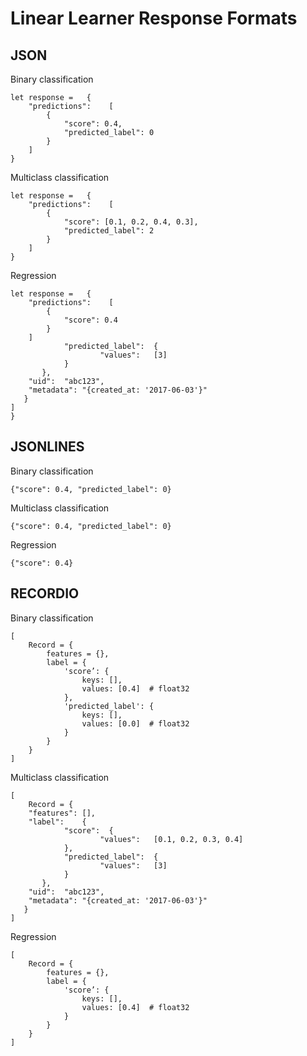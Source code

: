 # Linear Learner Response Formats<a name="LL-in-formats"></a>

## JSON<a name="LL-json"></a>

Binary classification

```
let response =   {
    "predictions":    [
        {
            "score": 0.4,
            "predicted_label": 0
        } 
    ]
}
```

Multiclass classification

```
let response =   {
    "predictions":    [
        {
            "score": [0.1, 0.2, 0.4, 0.3],
            "predicted_label": 2
        } 
    ]
}
```

Regression

```
let response =   {
    "predictions":    [
        {
            "score": 0.4
        } 
    ]
            "predicted_label":  {
                    "values":   [3]
            }
       },
    "uid":  "abc123",
    "metadata": "{created_at: '2017-06-03'}"
   }
]
}
```

## JSONLINES<a name="LL-jsonlines"></a>

Binary classification

```
{"score": 0.4, "predicted_label": 0}
```

Multiclass classification

```
{"score": 0.4, "predicted_label": 0}
```

Regression

```
{"score": 0.4}
```

## RECORDIO<a name="LL-recordio"></a>

Binary classification

```
[
    Record = {
        features = {},
        label = {
            'score’: {
                keys: [],
                values: [0.4]  # float32
            },
            'predicted_label': {
                keys: [],
                values: [0.0]  # float32
            }
        }
    }
]
```

Multiclass classification

```
[
    Record = {
    "features": [],
    "label":    {
            "score":  {
                    "values":   [0.1, 0.2, 0.3, 0.4]   
            },
            "predicted_label":  {
                    "values":   [3]
            }
       },
    "uid":  "abc123",
    "metadata": "{created_at: '2017-06-03'}"
   }
]
```

Regression

```
[
    Record = {
        features = {},
        label = {
            'score’: {
                keys: [],
                values: [0.4]  # float32
            }   
        }
    }
]
```